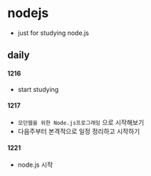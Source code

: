 # nodejs
- just for studying node.js



## daily

#### 1216

- start studying



#### 1217

- `모던웹을 위한 Node.js프로그래밍` 으로 시작해보기
- 다음주부터 본격적으로 일정 정리하고 시작하기



#### 1221

- node.js 시작